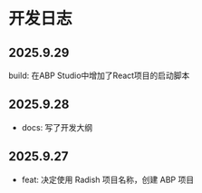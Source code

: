 # 开发日志

## 2025.9.29

build: 在ABP Studio中增加了React项目的启动脚本

## 2025.9.28

- docs: 写了开发大纲

## 2025.9.27

- feat: 决定使用 Radish 项目名称，创建 ABP 项目